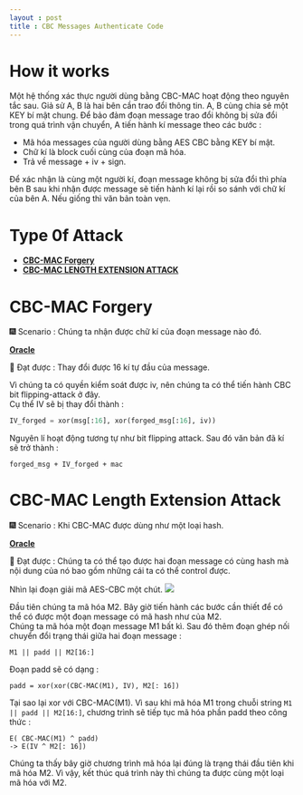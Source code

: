 ```yaml
---
layout : post 
title : CBC Messages Authenticate Code 
--- 
```


# How it works  

Một hệ thống xác thực người dùng bằng CBC-MAC hoạt động theo nguyên tắc sau.
Giả sử A, B là hai bên cần trao đổi thông tin. A, B cùng chia sẻ một KEY bí mật chung. Để bảo đảm đoạn message trao đổi không bị sửa đổi trong quá trình vận chuyển, A tiến hành kí message theo các bước :  
 - Mã hóa messages của người dùng bằng AES CBC bằng KEY bí mật.  
 - Chữ kí là block cuối cùng của đoạn mã hóa.  
 - Trả về message + iv + sign.   


Để xác nhận là cùng một người kí, đoạn message không bị sửa đổi thì phía bên B sau khi nhận được message sẽ tiến hành kí lại rồi so sánh với chữ kí của bên A. Nếu giống thì văn bản toàn vẹn.   

   

# Type 0f Attack  
 - [**CBC-MAC Forgery**](#type1)  
 - [**CBC-MAC LENGTH EXTENSION ATTACK**](#type2)  


<a name="type1"></a>  
# CBC-MAC Forgery  
🎆 Scenario : Chúng ta nhận được chữ kí của đoạn message nào đó.  

[**Oracle**](https://github.com/hacmao/hacmao.github.io/blob/master/Crypto/CBC-MAC/CBC_mac_forgery/oracle.py)   

🎁 Đạt được : Thay đổi được 16 kí tự đầu của message.   

Vì chúng ta có quyền kiểm soát được iv, nên chúng ta có thể tiến hành CBC bit flipping-attack ở đây.   
Cụ thể IV sẽ bị thay đổi thành :   

```python
IV_forged = xor(msg[:16], xor(forged_msg[:16], iv))   
```  

Nguyên lí hoạt động tương tự như bit flipping attack. Sau đó văn bản đã kí sẽ trở thành :   

```
forged_msg + IV_forged + mac 
```  

<a name="type2"></a>  
# CBC-MAC Length Extension Attack   

🎆 Scenario :  Khi CBC-MAC được dùng như một loại hash.   

[**Oracle**](/Crypto/CBC-MAC/CBC_mac_length_extension/oracle.py)   

🎁 Đạt được : Chúng ta có thể tạo được hai đoạn message có cùng hash mà nội dung của nó bao gồm những cái ta có thể control được.   

Nhìn lại đoạn giải mã AES-CBC một chút. 
![](https://camo.githubusercontent.com/e2a2004bd559ede641cbe267182ac824884cf738/68747470733a2f2f692e696d6775722e636f6d2f757048616375382e706e67)   

Đầu tiên chúng ta mã hóa M2. Bây giờ tiến hành các bước cần thiết để có thể có được một đoạn message có mã hash như của M2.  
Chúng ta mã hóa một đoạn message M1 bất kì. Sau đó thêm đoạn ghép nối chuyển đổi trạng thái giữa hai đoạn message :  

```
M1 || padd || M2[16:] 
```  

Đoạn padd sẽ có dạng :  

```
padd = xor(xor(CBC-MAC(M1), IV), M2[: 16])  
```  
Tại sao lại xor với CBC-MAC(M1). Vì sau khi mã hóa M1 trong chuỗi string ```M1 || padd || M2[16:]```, chương trình sẽ tiếp tục mã hóa phần padd theo công thức :  

```
E( CBC-MAC(M1) ^ padd)  
-> E(IV ^ M2[: 16])  
```   
Chúng ta thấy bây giờ chương trình mã hóa lại đúng là trạng thái đầu tiên khi mã hóa M2. Vì vậy, kết thúc quá trình này thì chúng ta được cùng một loại mã hóa với M2.   






